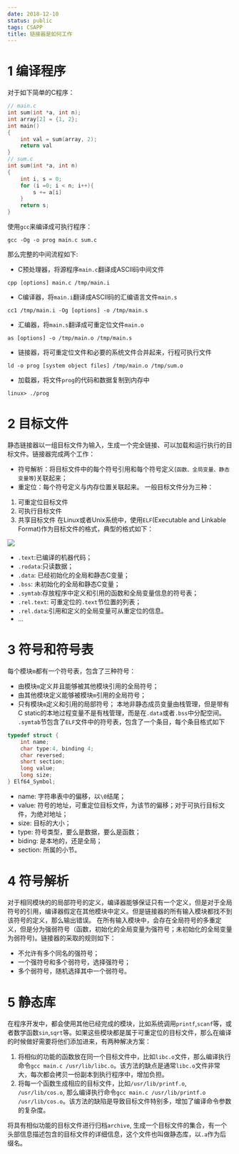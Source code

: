 ```yaml
---
date: 2018-12-10
status: public
tags: CSAPP
title: 链接器是如何工作
---
```

# 1 编译程序
对于如下简单的C程序：
```c
// main.c
int sum(int *a, int n);
int array[2] = {1, 2};
int main()
{
    int val = sum(array, 2);
    return val
}
// sum.c
int sum(int *a, int n)
{
    int i, s = 0;
    for (i =0; i < n; i++){
        s += a[i]
    }
    return s;
}
```
使用`gcc`来编译成可执行程序：
```shell
gcc -Og -o prog main.c sum.c
```
那么完整的中间流程如下:
- C预处理器，将源程序`main.c`翻译成ASCII码中间文件
```shell
cpp [options] main.c /tmp/main.i
```
- C编译器，将`main.i`翻译成ASCII码的汇编语言文件`main.s`
```shell
cc1 /tmp/main.i -Og [options] -o /tmp/main.s
```
- 汇编器，将`main.s`翻译成可重定位文件`main.o`
```shell
as [options] -o /tmp/main.o /tmp/main.s
```
- 链接器，将可重定位文件和必要的系统文件合并起来，行程可执行文件
```shell
ld -o prog [system object files] /tmp/main.o /tmp/sum.o
```
- 加载器，将文件`prog`的代码和数据复制到内存中
```
linux> ./prog
```
# 2 目标文件
静态链接器以一组目标文件为输入，生成一个完全链接、可以加载和运行执行的目标文件。链接器完成两个工作：
- 符号解析：将目标文件中的每个符号引用和每个符号定义(`函数、全局变量、静态变量等`)关联起来；
- 重定位：每个符号定义与内存位置关联起来。
一般目标文件分为三种：
1. 可重定位目标文件
2. 可执行目标文件
3. 共享目标文件
在Linux或者Unix系统中，使用`ELF`(Executable and Linkable Format)作为目标文件的格式，典型的格式如下：

![](./_image/2018-12-10-21-24-42.jpg)
- `.text`:已编译的机器代码；
- `.rodata`:只读数据；
- `.data`: 已经初始化的全局和静态C变量；
- `.bss`:  未初始化的全局和静态C变量；
- `.symtab`:存放程序中定义和引用的函数和全局变量信息的符号表；
- `.rel.text`: 可重定位的`.text`节位置的列表；
- `.rel.data`:引用和定义的全局变量可从重定位的信息。
- ...

# 3 符号和符号表
每个模块`m`都有一个符号表，包含了三种符号：
- 由模块`m`定义并且能够被其他模块引用的全局符号；
- 由其他模块定义能够被模块`m`引用的全局符号；
- 只有模块`m`定义和引用的局部符号；
本地非静态成员变量由栈管理，但是带有C static的本地过程变量不是有栈管理，而是在`.data`或者`.bss`中分配空间。
`.symtab`节包含了`ELF`文件中的符号表，包含了一个条目，每个条目格式如下
```C
typedef struct {
    int name;
    char type:4, binding 4;
    char reversed;
    short section;
    long value;
    long size;
} Elf64_Symbol;
```
- name: 字符串表中的偏移，以`\0`结尾；
- value: 符号的地址，可重定位目标文件，为该节的偏移；对于可执行目标文件，为绝对地址；
- size: 目标的大小；
- type: 符号类型，要么是数据，要么是函数；
- biding: 是本地的，还是全局；
- section: 所属的小节。

# 4 符号解析
对于相同模块的的局部符号的定义，编译器能够保证只有一个定义，但是对于全局符号的引用，编译器假定在其他模块中定义。但是链接器的所有输入模块都找不到该符号的定义，那么输出错误。
在所有输入模块中，会存在全局符号的多重定义，但是分为强弱符号（函数，初始化的全局变量为强符号；未初始化的全局变量为弱符号)。链接器的采取的规则如下：
- 不允许有多个同名的强符号；
- 一个强符号和多个弱符号，选择强符号；
- 多个弱符号，随机选择其中一个弱符号。

# 5 静态库
在程序开发中，都会使用其他已经完成的模块，比如系统调用`printf`,`scanf`等，或者数学函数`sin`,`sqrt`等。如果这些模块都是属于可重定位的目标文件，那么在编译的时候做好需要将他们添加进来，有两种解决方案：
1. 将相似的功能的函数放在同一个目标文件中，比如`libc.o`文件，那么编译执行命令`gcc main.c /usr/lib/libc.o`。该方法的缺点是通常`libc.o`文件非常大，每次都会拷贝一份副本到执行程序中，增加负担。
2. 将每一个函数生成相应的目标文件，比如`/usr/lib/printf.o`, `/usr/lib/cos.o`, 那么编译执行命令`gcc main.c /usr/lib/printf.o /usr/lib/cos.o`。该方法的缺陷是导致目标文件特别多，增加了编译命令参数的复杂度。

将具有相似功能的目标文件进行归档`archive`, 生成一个目标文件的集合，有一个头部信息描述包含的目标文件的详细信息，这个文件也叫做静态库，以`.a`作为后缀名。
